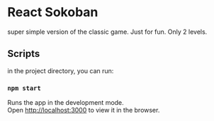 # React Sokoban
super simple version of the classic game. Just for fun. Only 2 levels.

## Scripts

in the project directory, you can run:

### `npm start`

Runs the app in the development mode.\
Open [http://localhost:3000](http://localhost:3000) to view it in the browser.
